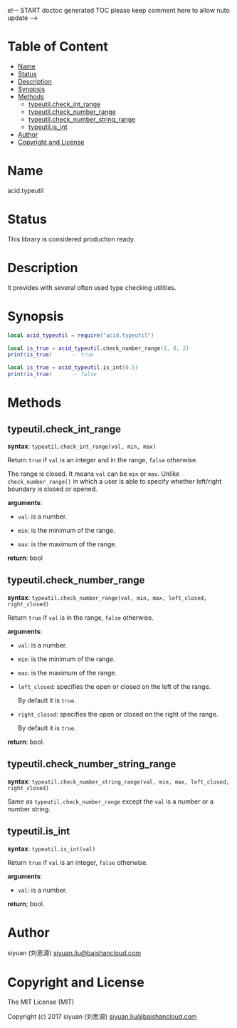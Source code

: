 e!-- START doctoc generated TOC please keep comment here to allow nuto update -->
<!-- DON'T EDIT THIS SECTION, INSTEAD RE-RUN doctoc TO UPDATE -->
#   Table of Content

- [Name](#name)
- [Status](#status)
- [Description](#description)
- [Synopsis](#synopsis)
- [Methods](#methods)
  - [typeutil.check_int_range](#typeutilcheck_int_range)
  - [typeutil.check_number_range](#typeutilcheck_number_range)
  - [typeutil.check_number_string_range](#typeutilcheck_number_range)
  - [typeutil.is_int](#typeutilis_int)
- [Author](#author)
- [Copyright and License](#copyright-and-license)

<!-- END doctoc generated TOC please keep comment here to allow auto update -->

# Name

acid.typeutil

# Status

This library is considered production ready.

# Description

It provides with several often used type checking utilities.

# Synopsis

```lua
local acid_typeutil = require("acid.typeutil")

local is_true = acid_typeutil.check_number_range(1, 0, 2)
print(is_true)      -- true

local is_true = acid_typeutil.is_int(0.5)
print(is_true)      -- false
```

# Methods


## typeutil.check_int_range

**syntax**:
`typeutil.check_int_range(val, min, max)`

Return `true` if `val` is an integer and in the range,
`false` otherwise.

The range is closed.
It means `val` can be `min` or `max`.
Unlike `check_number_range()` in which a user is able to specify whether
left/right boundary is closed or opened.

**arguments**:

- `val`:
    is a number.

- `min`:
    is the minimum of the range.

- `max`:
    is the maximum of the range.

**return**:
bool


## typeutil.check_number_range

**syntax**:
`typeutil.check_number_range(val, min, max, left_closed, right_closed)`

Return `true` if `val` is in the range,
`false` otherwise.

**arguments**:

- `val`:
    is a number.

- `min`:
    is the minimum of the range.

- `max`:
    is the maximum of the range.

- `left_closed`:
    specifies the open or closed on the left of the range.

    By default it is `true`.

- `right_closed`:
    specifies the open or closed on the right of the range.

    By default it is `true`.

**return**:
bool.


## typeutil.check_number_string_range

**syntax**:
`typeutil.check_number_string_range(val, min, max, left_closed, right_closed)`

Same as `typeutil.check_number_range` except the `val` is a number or a number
string.


## typeutil.is_int

**syntax**:
`typeutil.is_int(val)`

Return `true` if `val` is an integer,
`false` otherwise.

**arguments**:

- `val`:
    is a number.

**return**;
bool.


# Author

siyuan (刘思源) <siyuan.liu@baishancloud.com>

# Copyright and License

The MIT License (MIT)

Copyright (c) 2017 siyuan (刘思源) <siyuan.liu@baishancloud.com>
